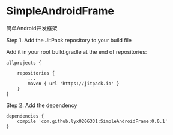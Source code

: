 # SimpleAndroidFrame
简单Android开发框架

Step 1. Add the JitPack repository to your build file

Add it in your root build.gradle at the end of repositories:

	allprojects {

		repositories {
			...
			maven { url 'https://jitpack.io' }
		}
	}

Step 2. Add the dependency

	dependencies {
		compile 'com.github.lyx0206331:SimpleAndroidFrame:0.0.1'
	}
